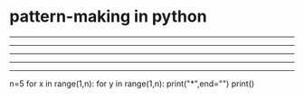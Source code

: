 # pattern-making in python
*****
*****
*****
*****
*****

n=5
for x in range(1,n):
  for y in range(1,n):
    print("*",end="")
  print()
